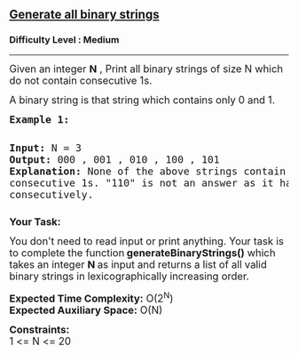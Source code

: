 <h2><a href="https://www.geeksforgeeks.org/problems/generate-all-binary-strings/1">Generate all binary strings</a></h2><h3>Difficulty Level : Medium</h3><hr><div class="problems_problem_content__Xm_eO"><p><span style="font-size: 18px;">Given an integer <strong>N</strong>&nbsp;, Print all binary strings of size N&nbsp;which do not contain&nbsp;consecutive 1s.</span></p>
<p><span style="font-size: 18px;">A binary string is that string which contains only 0 and 1.</span></p>
<pre><span style="font-size: 18px;"><strong>Example 1:</strong></span>

<span style="font-size: 18px;"><strong>Input:</strong>
N = 3
<strong>Output:</strong>
000 , 001 , 010 , 100 , 101
<strong>Explanation:</strong>
None of the above strings contain consecutive 1s. "110" is not an answer as it has '1's occuring consecutively. </span></pre>
<p><span style="font-size: 18px;"><strong>Your Task:</strong></span></p>
<p><span style="font-size: 18px;">You don't need to read input or print anything. Your task is to complete the function<strong> generateBinaryStrings()</strong>&nbsp;which takes an integer <strong>N </strong>as input and&nbsp;returns a list of all valid binary strings in lexicographically increasing order.</span></p>
<p><span style="font-size: 18px;"><strong>Expected Time Complexity:</strong> O(2<sup>N</sup>)<br><strong>Expected Auxiliary Space:</strong> O(N)</span></p>
<p><span style="font-size: 18px;"><strong>Constraints:</strong><br>1 &lt;= N &lt;= 20</span></p></div>